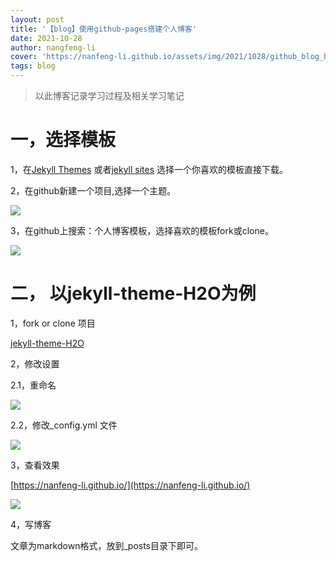```yaml
---
layout: post
title: '【blog】使用github-pages搭建个人博客'
date: 2021-10-28
author: nangfeng-li
cover: 'https://nanfeng-li.github.io/assets/img/2021/1028/github_blog_home_page.png'
tags: blog
---
```


> 以此博客记录学习过程及相关学习笔记

# 一，选择模板

1，在[Jekyll Themes](http://jekyllthemes.org/) 或者[jekyll sites](https://github.com/jekyll/jekyll/wiki/Sites)
选择一个你喜欢的模板直接下载。

2，在github新建一个项目,选择一个主题。

![](https://nanfeng-li.github.io/assets/img/2021/1028/github_choose_theme.png)

3，在github上搜索：个人博客模板，选择喜欢的模板fork或clone。

![](https://nanfeng-li.github.io/assets/img/2021/1028/github_select_theme.png)

# 二， 以jekyll-theme-H2O为例

1，fork or clone 项目

[jekyll-theme-H2O](https://github.com/kaeyleo/jekyll-theme-H2O)

2，修改设置

2.1，重命名

![](https://nanfeng-li.github.io/assets/img/2021/1028/github_rename.png)

2.2，修改_config.yml 文件

![](https://nanfeng-li.github.io/assets/img/2021/1028/github_modify_config.png)

3，查看效果

[https://nanfeng-li.github.io/](https://nanfeng-li.github.io/)

![](https://nanfeng-li.github.io/assets/img/2021/1028/github_blog_home_page.png)

4，写博客 

文章为markdown格式，放到_posts目录下即可。
